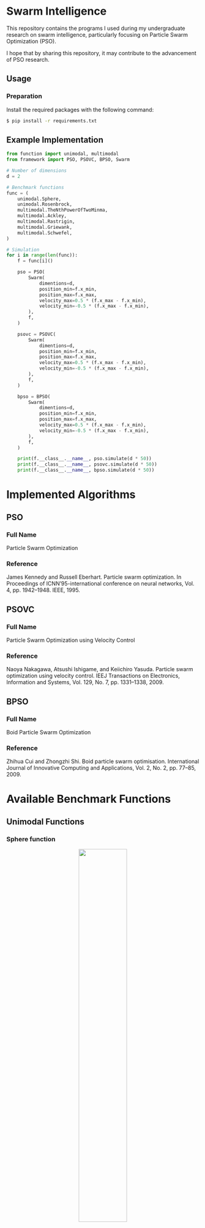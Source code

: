 # Swarm Intelligence

This repository contains the programs I used during my undergraduate research on swarm intelligence, particularly focusing on Particle Swarm Optimization (PSO). 

I hope that by sharing this repository, it may contribute to the advancement of PSO research.

## Usage

### Preparation

Install the required packages with the following command:

```bash
$ pip install -r requirements.txt
```

## Example Implementation

```python
from function import unimodal, multimodal
from framework import PSO, PSOVC, BPSO, Swarm

# Number of dimensions
d = 2

# Benchmark functions
func = (
    unimodal.Sphere,
    unimodal.Rosenbrock,
    multimodal.TheNthPowerOfTwoMinma,
    multimodal.Ackley,
    multimodal.Rastrigin,
    multimodal.Griewank,
    multimodal.Schwefel,
)

# Simulation
for i in range(len(func)):
    f = func[i]()

    pso = PSO(
        Swarm(
            dimentions=d,
            position_min=f.x_min,
            position_max=f.x_max,
            velocity_max=0.5 * (f.x_max - f.x_min),
            velocity_min=-0.5 * (f.x_max - f.x_min),
        ),
        f,
    )

    psovc = PSOVC(
        Swarm(
            dimentions=d,
            position_min=f.x_min,
            position_max=f.x_max,
            velocity_max=0.5 * (f.x_max - f.x_min),
            velocity_min=-0.5 * (f.x_max - f.x_min),
        ),
        f,
    )

    bpso = BPSO(
        Swarm(
            dimentions=d,
            position_min=f.x_min,
            position_max=f.x_max,
            velocity_max=0.5 * (f.x_max - f.x_min),
            velocity_min=-0.5 * (f.x_max - f.x_min),
        ),
        f,
    )

    print(f.__class__.__name__, pso.simulate(d * 50))
    print(f.__class__.__name__, psovc.simulate(d * 50))
    print(f.__class__.__name__, bpso.simulate(d * 50))
```

# Implemented Algorithms

## PSO

### Full Name

Particle Swarm Optimization

### Reference

James Kennedy and Russell Eberhart. Particle swarm optimization.
In Proceedings of ICNN’95-international conference on neural networks, Vol. 4, pp. 1942–1948. IEEE, 1995.

## PSOVC

### Full Name

Particle Swarm Optimization using Velocity Control

### Reference

Naoya Nakagawa, Atsushi Ishigame, and Keiichiro Yasuda. Particle swarm
optimization using velocity control. 
IEEJ Transactions on Electronics, Information and Systems, Vol. 129, No. 7, pp. 1331–1338, 2009.

## BPSO

### Full Name

Boid Particle Swarm Optimization

### Reference

Zhihua Cui and Zhongzhi Shi. Boid particle swarm optimisation. 
International Journal of Innovative Computing and Applications, Vol. 2, No. 2, pp. 77–85, 2009.

# Available Benchmark Functions

## Unimodal Functions
### Sphere function
<div align="center">
    <img src="img/sphere.png" width="50%">
</div>

$$
\begin{aligned}
     & \underset{x}{\text{min}}
     &                          & f(x) = &  & \sum_{i=1}^{D}x^{2}_{i}  \\
     & \text{subj.}
     &                          & \text{to}  &  & -5.0 \leq x_{i} \leq 5.0 \\
\end{aligned}
$$

---

### Rosenbrock function
<div align="center">
    <img src="img/rosenbrock.png" width="50%">
</div>

$$
\begin{aligned}
     & \underset{x}{\text{min}}
     &                          & f(x) = &  & \sum_{i=1}^{D-1} \left( 100 \left( x_{i+1}-x^{2}_{i} \right)^{2} + \left( x_{i}-1 \right)^{2} \right) \\
     & \text{subj.}
     &                          & \text{to}  &  & -5.0 \leq x_{i} \leq 5.0                                                                              \\
\end{aligned}
$$

---
## Multimodal Functions
### $2^{n}$-minima function
<div align="center">
    <img src="img/2^n-minima.png" width="50%">
</div>

$$
\begin{aligned}
     & \underset{x}{\text{min}}
     &                          & f(x) = &  & \sum_{i=1}^{D} \left( x^{4}_{i}-16x^{2}_{i}+5x_{i} \right) \\
     & \text{subj.}
     &                          & \text{to}  &  & -5.0 \leq x_{i} \leq 5.0                                   \\
\end{aligned}
$$

---

### Ackley function
<div align="center">
    <img src="img/ackley.png" width="50%">
</div>

$$
\begin{aligned}
     & \underset{x}{\text{min}}
     &                          & f(x) = &  & -20 \exp \left( -0.2 \sqrt{\frac{1}{D} \sum_{i=1}^{D}x^{2}_{i}} \right)   \\
     &
     &                          &            &  & - \exp \left( \frac{1}{D} \sum_{j=1}^{D} \cos2 \pi x_{j} \right) + 20 + e \\
     & \text{subj.}
     &                          & \text{to}  &  & -32.768 \leq x_{i} \leq 32.768                                            \\
\end{aligned}
$$

---

### Griewank function
<div align="center">
    <img src="img/griewank.png" width="50%">
</div>

$$
\begin{aligned}
     & \underset{x}{\text{min}}
     &                          & f(x) = &  & 1 + \frac{1}{4000} \sum_{i=1}^{D}x^{2}_i - \prod_{j=1}^{D} \cos \left( \frac{x_j}{\sqrt{j}} \right) \\
     & \text{subj.}
     &                          & \text{to}  &  & -600 \leq x_{i} \leq 600                                                                            \\
\end{aligned}
$$

---

### Rastrigin function
<div align="center">
    <img src="img/rastrigin.png" width="50%">
</div>

$$
\begin{aligned}
     & \underset{x}{\text{min}}
     &                          & f(x) = &  & \sum_{i=1}^{D} \left( x^{2}_{i} - 10\cos \left(2 \pi x_{i} \right) + 10 \right) \\
     & \text{subj.}
     &                          & \text{to}  &  & -5.12 \leq x_{i} \leq 5.12                                                      \\
\end{aligned}
$$

---

### Schwefel function
<div align="center">
    <img src="img/schwefel.png" width="50%">
</div>

$$
\begin{aligned}
     & \underset{x}{\text{min}}
     &                          & f(x) = &  & 418.9829D + \sum_{i=1}^{D} \left( -x_{i} \sin \sqrt{\left\lvert x_{i} \right\rvert } \right) \\
     & \text{subj.}
     &                          & \text{to}  &  & -500 \leq x_{i} \leq 500                                                                     \\
\end{aligned}
$$
